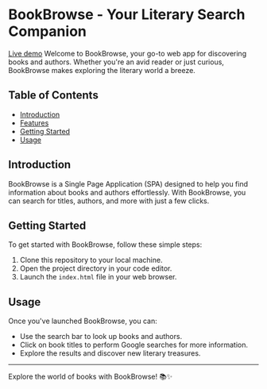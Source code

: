 # BookBrowse - Your Literary Search Companion
[Live demo](https://alex-trotman.github.io/phase-1-project/)
Welcome to BookBrowse, your go-to web app for discovering books and authors. Whether you're an avid reader or just curious, BookBrowse makes exploring the literary world a breeze.

## Table of Contents

- [Introduction](#introduction)
- [Features](#features)
- [Getting Started](#getting-started)
- [Usage](#usage)

## Introduction

BookBrowse is a Single Page Application (SPA) designed to help you find information about books and authors effortlessly. With BookBrowse, you can search for titles, authors, and more with just a few clicks.

## Getting Started

To get started with BookBrowse, follow these simple steps:

1. Clone this repository to your local machine.
2. Open the project directory in your code editor.
3. Launch the `index.html` file in your web browser.

## Usage

Once you've launched BookBrowse, you can:

- Use the search bar to look up books and authors.
- Click on book titles to perform Google searches for more information.
- Explore the results and discover new literary treasures.

---

Explore the world of books with BookBrowse! 📚✨

